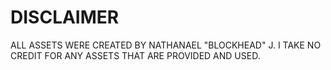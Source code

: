 # DISCLAIMER
ALL ASSETS WERE CREATED BY NATHANAEL "BLOCKHEAD" J. I TAKE NO CREDIT FOR ANY ASSETS THAT ARE PROVIDED AND USED.